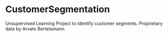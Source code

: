 # CustomerSegmentation
Unsupervised Learning Project to identify customer segments. Proprietary data by Arvato Bertelsmann.

